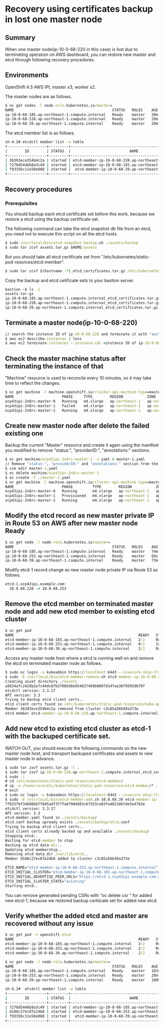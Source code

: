 # Recovery using certificates backup in lost one master node

## Summary

When one master node(ip-10-0-68-220 in this case) is lost due to terminating operation on AWS dashboard, 
you can restore new master and etcd through following recovery procedures.

## Environments

OpenShift 4.3 AWS IPI, master x3, worker x2.

The master nodes are as follows. 
```cmd
$ oc get nodes -l node-role.kubernetes.io/master=
NAME                                             STATUS   ROLES    AGE   VERSION
ip-10-0-68-185.ap-northeast-1.compute.internal   Ready    master   30m   v1.16.2
ip-10-0-68-220.ap-northeast-1.compute.internal   Ready    master   29m   v1.16.2
ip-10-0-68-39.ap-northeast-1.compute.internal    Ready    master   29m   v1.16.2
```

The etcd member list is as follows.
```cmd
sh-4.2# etcdctl member list -w table
+------------------+---------+------------------------------------------------------------+----------------------------------------------------+--------------------------+
|        ID        | STATUS  |                           NAME                             |                     PEER ADDRS                     |      CLIENT ADDRS        |
+------------------+---------+------------------------------------------------------------+----------------------------------------------------+--------------------------+
| 36393ece354b4c2a | started | etcd-member-ip-10-0-68-220.ap-northeast-1.compute.internal | https://etcd-1.ocp43ipi.example.com:2380           | https://10.0.68.220:2379 |
| 7270d5446b8a3c49 | started | etcd-member-ip-10-0-68-185.ap-northeast-1.compute.internal | https://etcd-0.ocp43ipi.example.com:2380           | https://10.0.68.185:2379 |
| f93356c11e58e088 | started |  etcd-member-ip-10-0-68-39.ap-northeast-1.compute.internal | https://etcd-2.ocp43ipi.example.com:2380           |  https://10.0.68.39:2379 |
+------------------+---------+------------------------------------------------------------+----------------------------------------------------+--------------------------+
```

## Recovery procedures

### Prerequisites

You should backup each etcd certificate set before this work, because we restore a etcd using the backup certificate set.

The following command can take the etcd snapshot db file from an etcd, you need not to execute this script on all the etcd hosts.

```cmd
$ sudo /usr/local/bin/etcd-snapshot-backup.sh ./assets/backup
$ sudo tar zcvf assets.tar.gz $HOME/assets
```

But you should take all etcd certificate set from "/etc/kubernetes/static-pod-resorces/etcd-member".

```cmd
$ sudo tar zcvf $(hostname -f)_etcd_certificates.tar.gz /etc/kubernetes/static-pod-resources/etcd-member
```

Copy the backup and etcd cetificate sets to your bastion server.

```cmd
bastion ~$ ls -1
assets.tar.gz
ip-10-0-68-185.ap-northeast-1.compute.internal_etcd_certificates.tar.gz
ip-10-0-68-220.ap-northeast-1.compute.internal_etcd_certificates.tar.gz
ip-10-0-68-39.ap-northeast-1.compute.internal_etcd_certificates.tar.gz
```

## Terminate a master node(ip-10-0-68-220)

```cmd
// search the instance ID of ip-10-0-68-220 and terminate it with "aws" CLI
$ aws ec2 describe-instances | less
$ aws ec2 terminate-instances --instance-ids <instance ID of ip-10-0-68-220>
```

## Check the master machine status after terminating the instance of that

"Machine" resource is used to reconcile every 10 minutes, so it may take time to reflect the changes.

```cmd
$ oc get machine -l machine.openshift.io/cluster-api-machine-type=master
NAME                      PHASE     TYPE        REGION           ZONE              AGE
ocp43ipi-2n8rc-master-0   Running   m4.xlarge   ap-northeast-1   ap-northeast-1b   57m
ocp43ipi-2n8rc-master-1   Failed    m4.xlarge   ap-northeast-1   ap-northeast-1b   57m
ocp43ipi-2n8rc-master-2   Running   m4.xlarge   ap-northeast-1   ap-northeast-1b   57m
```

## Create new master node after delete the failed existing one

Backup the current "Master" resource and create it again using the manifest you modified to remove "status:", "providerID:", "annotations:" sections.

```cmd
$ oc get machine/ocp43ipi-2n8rc-master-1 -o yaml > master-1.yaml
// Remove "status:", "providerID:" and "annotations:" section from the yaml manifest.
$ vim edit master-1.yaml
$ oc delete machine/ocp43ipi-2n8rc-master-1
$ oc create -f ./master-1.yaml
$ oc get machine -l machine.openshift.io/cluster-api-machine-type=master
NAME                      PHASE         TYPE        REGION           ZONE              AGE
ocp43ipi-2n8rc-master-0   Running       m4.xlarge   ap-northeast-1   ap-northeast-1b   69m
ocp43ipi-2n8rc-master-1   Provisioned   m4.xlarge   ap-northeast-1   ap-northeast-1b   26s
ocp43ipi-2n8rc-master-2   Running       m4.xlarge   ap-northeast-1   ap-northeast-1b   69m
```

## Modify the etcd record as new master private IP in Route 53 on AWS after new master node Ready

```cmd
$ oc get node -l node-role.kubernetes.io/master=
NAME                                             STATUS   ROLES    AGE   VERSION
ip-10-0-68-185.ap-northeast-1.compute.internal   Ready    master   74m   v1.16.2
ip-10-0-68-253.ap-northeast-1.compute.internal   Ready    master   69s   v1.16.2   <--- new master node
ip-10-0-68-39.ap-northeast-1.compute.internal    Ready    master   73m   v1.16.2
```

Modify etcd-1 record change as new master node private IP via Route 53 as follows.

```cmd
etcd-1.ocp43ipi.example.com:
  10.0.68.220 -> 10.0.68.253
```

## Remove the etcd member on terminated master node and add new etcd member to existing etcd cluster

```cmd
$ oc get pod
NAME                                                         READY   STATUS     RESTARTS   AGE
etcd-member-ip-10-0-68-185.ap-northeast-1.compute.internal   2/2     Running    0          76m
etcd-member-ip-10-0-68-253.ap-northeast-1.compute.internal   0/2     Init:1/2   1          4m47s
etcd-member-ip-10-0-68-39.ap-northeast-1.compute.internal    2/2     Running    0          76m
```

Access any master node host where a etcd is running well on and remove the etcd on terminated masster node as follows.
```cmd
$ sudo oc login -u kubeadmin https://localhost:6443 --insecure-skip-tls-verify
$ sudo -E /usr/local/bin/etcd-member-remove.sh etcd-member-ip-10-0-68-220.ap-northeast-1.compute.internal
Creating asset directory ./assets
a5634afc2428b2e7c44dc6fb37085d8e954827469b0807d14fae36f9595d670f
etcdctl version: 3.3.17
API version: 3.3
Trying to backup etcd client certs..
etcd client certs found in /etc/kubernetes/static-pod-resources/kube-apiserver-pod-5 backing up to ./assets/backup/
Member 36393ece354b4c2a removed from cluster c3c85a56b49a373e
etcd member etcd-member-ip-10-0-68-220.ap-northeast-1.compute.internal with 36393ece354b4c2a successfully removed..
```

## Add new etcd to existing etcd cluster as etcd-1 with the backuped certificate set.

WATCH OUT, you should execute the following commands on the new master node host, and transport backuped certificates and assets to new master node in advance.

```cmd
$ sudo tar zxvf assets.tar.gz -C .
$ sudo tar zxvf ip-10-0-68-220.ap-northeast-1.compute.internal_etcd_certificates.tar.gz
$ sudo -i
# cd /etc/kubernetes/static-pod-resources/etcd-member/
# cp -a /home/core/etc/kubernetes/static-pod-resources/etcd-member/* .
# exit
$ sudo oc login -u kubeadmin https://localhost:6443 --insecure-skip-tls-verify
$ sudo -E /usr/local/bin/etcd-member-add.sh 10.0.68.39 etcd-member-ip-10-0-68-253.ap-northeast-1.compute.internal
7f9257bf34686b67f845adf377fa6790dd83c67553ce03fe48218bfde5e4783e
etcdctl version: 3.3.17
API version: 3.3
etcd-member.yaml found in ./assets/backup/
etcd.conf backup upready exists ./assets/backup/etcd.conf
Trying to backup etcd client certs..
etcd client certs already backed up and available ./assets/backup/
Stopping etcd..
Waiting for etcd-member to stop
Backing up etcd data-dir..
Updating etcd membership..
Removing etcd data_dir /var/lib/etcd..
Member d188c27ec07e24b8 added to cluster c3c85a56b49a373e

ETCD_NAME="etcd-member-ip-10-0-68-253.ap-northeast-1.compute.internal"
ETCD_INITIAL_CLUSTER="etcd-member-ip-10-0-68-185.ap-northeast-1.compute.internal=https://etcd-0.ocp43ipi.example.com:2380,etcd-member-ip-10-0-68-253.ap-northeast-1.compute.internal=https://etcd-1.ocp43ipi.example.com:2380,etcd-member-ip-10-0-68-39.ap-northeast-1.compute.internal=https://etcd-2.ocp43ipi.example.com:2380"
ETCD_INITIAL_ADVERTISE_PEER_URLS="https://etcd-1.ocp43ipi.example.com:2380"
ETCD_INITIAL_CLUSTER_STATE="existing"
Starting etcd..
```

You can remove generated pending CSRs with "oc delete csr <csr name of new etcd>" for added new etcd-1, because we restored backup certiicate set for added new etcd.
  
## Verify whether the added etcd and master are recovered without any issue

```cmd
$ oc get pod -n openshift-etcd
NAME                                                         READY   STATUS    RESTARTS   AGE
etcd-member-ip-10-0-68-185.ap-northeast-1.compute.internal   2/2     Running   0          98m
etcd-member-ip-10-0-68-253.ap-northeast-1.compute.internal   2/2     Running   3          24s
etcd-member-ip-10-0-68-39.ap-northeast-1.compute.internal    2/2     Running   0          98m

$ oc get node -l node-role.kubernetes.io/master=
NAME                                             STATUS   ROLES    AGE    VERSION
ip-10-0-68-185.ap-northeast-1.compute.internal   Ready    master   101m   v1.16.2
ip-10-0-68-253.ap-northeast-1.compute.internal   Ready    master   28m    v1.16.2
ip-10-0-68-39.ap-northeast-1.compute.internal    Ready    master   100m   v1.16.2
```

```cmd
sh-4.2#  etcdctl member list -w table
+------------------+---------+------------------------------------------------------------+----------------------------------------------------+--------------------------+
|        ID        | STATUS  |                           NAME                             |                     PEER ADDRS                     |      CLIENT ADDRS        |
+------------------+---------+------------------------------------------------------------+----------------------------------------------------+--------------------------+
| 7270d5446b8a3c49 | started | etcd-member-ip-10-0-68-185.ap-northeast-1.compute.internal | https://etcd-0.ocp43ipi.example.com:2380           | https://10.0.68.185:2379 |
| d188c27ec07e24b8 | started | etcd-member-ip-10-0-68-253.ap-northeast-1.compute.internal | https://etcd-1.ocp43ipi.example.com:2380           | https://10.0.68.253:2379 |
| f93356c11e58e088 | started |  etcd-member-ip-10-0-68-39.ap-northeast-1.compute.internal | https://etcd-2.ocp43ipi.example.com:2380           |  https://10.0.68.39:2379 |
+------------------+---------+------------------------------------------------------------+----------------------------------------------------+--------------------------+
```
